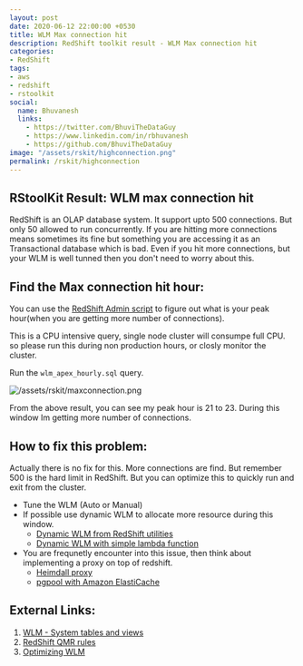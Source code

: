 ```yaml
---
layout: post
date: 2020-06-12 22:00:00 +0530
title: WLM Max connection hit
description: RedShift toolkit result - WLM Max connection hit
categories:
- RedShift
tags:
- aws
- redshift
- rstoolkit
social:
  name: Bhuvanesh
  links:
    - https://twitter.com/BhuviTheDataGuy
    - https://www.linkedin.com/in/rbhuvanesh
    - https://github.com/BhuviTheDataGuy
image: "/assets/rskit/highconnection.png"
permalink: /rskit/highconnection
---
```


## RStoolKit Result: WLM max connection hit

RedShift is an OLAP database system. It support upto 500 connections. But only 50 allowed to run concurrently. If you are hitting more connections means sometimes its fine but something you are accessing it as an Transactional database which is bad. Even if you hit more connections, but your WLM is well tunned then you don't need to worry about this.

## Find the Max connection hit hour:

You can use the [RedShift Admin script](https://github.com/awslabs/amazon-redshift-utils/blob/master/src/AdminScripts/wlm_apex_hourly.sql) to figure out what is your peak hour(when you are getting more number of connections). 

This is a CPU intensive query, single node cluster will consumpe full CPU. so please run this during non production hours, or closly monitor the cluster.

Run the `wlm_apex_hourly.sql` query.

![/assets/rskit/maxconnection.png](/assets/rskit/maxconnection.png)

From the above result, you can see my peak hour is 21 to 23. During this window Im getting more number of connections. 

## How to fix this problem:

Actually there is no fix for this. More connections are find. But remember 500 is the hard limit in RedShift. But you can optimize this to quickly run and exit from the cluster. 

- Tune the WLM (Auto or Manual)
- If possible use dynamic WLM to allocate more resource during this window.
    - [Dynamic WLM from RedShift utilities](https://github.com/awslabs/amazon-redshift-utils/tree/master/src/WorkloadManagementScheduler)
    - [Dynamic WLM with simple lambda function](https://thedataguy.in/redshift-dynamic-wlm-lambda/)
- You are frequnetly encounter into this issue, then think about implementing a proxy on top of redshift.
    - [Heimdall proxy](https://aws.amazon.com/blogs/apn/improving-application-performance-with-no-code-changes-using-heimdalls-database-proxy-for-amazon-redshift/)
    - [pgpool with Amazon ElastiCache](https://aws.amazon.com/blogs/big-data/using-pgpool-and-amazon-elasticache-for-query-caching-with-amazon-redshift/)

## External Links:

1. [WLM - System tables and views](https://docs.aws.amazon.com/redshift/latest/dg/cm-c-wlm-system-tables-and-views.html)
2. [RedShift QMR rules](https://docs.aws.amazon.com/redshift/latest/dg/cm-c-wlm-queue-assignment-rules.html)
3. [Optimizing WLM](https://www.intermix.io/blog/4-simple-steps-to-set-up-your-wlm-in-amazon-redshift-the-right-way/)